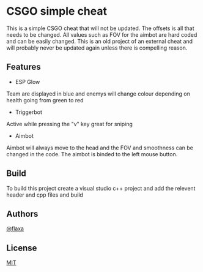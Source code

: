 # CSGO simple cheat


This is a simple CSGO cheat that will not be updated. The offsets is all that needs to be changed. All values such as FOV for the aimbot are hard coded and can be easily changed. This is an old project of an external cheat and will probably never be updated again unless there is compelling reason.



## Features

- ESP Glow

Team are displayed in blue and enemys will change colour depending on health going from green to red
- Triggerbot

Active while pressing the "v" key great for sniping
- Aimbot

Aimbot will always move to the head and the FOV and smoothness can be changed in the code. The aimbot is binded to the left mouse button.

## Build

To build this project create a visual studio c++ project and add the relevent header and cpp files and build

## Authors

[@flaxa](https://www.github.com/flaxa)


## License
[MIT](https://github.com/flaxa/CSGO-simple-cheat/blob/main/LICENSE)
